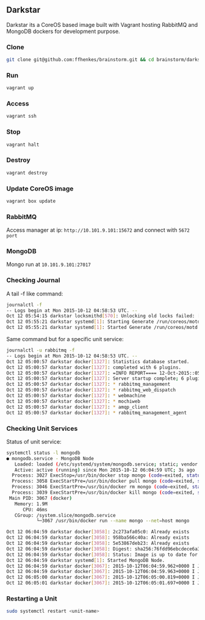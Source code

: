 ## Darkstar 

Darkstar its a CoreOS based image built with Vagrant hosting RabbitMQ and MongoDB dockers for development purpose.

### Clone

```bash
git clone git@github.com:ffhenkes/brainstorm.git && cd brainstorm/darkstar
```

### Run

```bash
vagrant up
```

### Access

```bash
vagrant ssh
```

### Stop

```bash
vagrant halt
```

### Destroy

```bash
vagrant destroy
```

### Update CoreOS image

```bash
vagrant box update
```

### RabbitMQ

Access manager at ip: `http://10.101.9.101:15672` and connect with `5672 port`

### MongoDB

Mongo run at `10.101.9.101:27017`

### Checking Journal

A tail -f like command:

```bash
journalctl -f  
-- Logs begin at Mon 2015-10-12 04:58:53 UTC. --
Oct 12 05:54:15 darkstar locksmithd[570]: Unlocking old locks failed: [etcd.service etcd2.service] are inactive. Retrying in 5m0s.
Oct 12 05:55:21 darkstar systemd[1]: Starting Generate /run/coreos/motd...
Oct 12 05:55:21 darkstar systemd[1]: Started Generate /run/coreos/motd.
```

Same command but for a specific unit service:

```bash
journalctl -u rabbitmq -f
-- Logs begin at Mon 2015-10-12 04:58:53 UTC. --
Oct 12 05:00:57 darkstar docker[1327]: Statistics database started.
Oct 12 05:00:57 darkstar docker[1327]: completed with 6 plugins.
Oct 12 05:00:57 darkstar docker[1327]: =INFO REPORT==== 12-Oct-2015::05:00:57 ===
Oct 12 05:00:57 darkstar docker[1327]: Server startup complete; 6 plugins started.
Oct 12 05:00:57 darkstar docker[1327]: * rabbitmq_management
Oct 12 05:00:57 darkstar docker[1327]: * rabbitmq_web_dispatch
Oct 12 05:00:57 darkstar docker[1327]: * webmachine
Oct 12 05:00:57 darkstar docker[1327]: * mochiweb
Oct 12 05:00:57 darkstar docker[1327]: * amqp_client
Oct 12 05:00:57 darkstar docker[1327]: * rabbitmq_management_agent
```

### Checking Unit Services

Status of unit service:

```bash
systemctl status -l mongodb
● mongodb.service - MongoDB Node
   Loaded: loaded (/etc/systemd/system/mongodb.service; static; vendor preset: disabled)
   Active: active (running) since Mon 2015-10-12 06:04:59 UTC; 3s ago
  Process: 3027 ExecStop=/usr/bin/docker stop mongo (code=exited, status=0/SUCCESS)
  Process: 3058 ExecStartPre=/usr/bin/docker pull mongo (code=exited, status=0/SUCCESS)
  Process: 3046 ExecStartPre=/usr/bin/docker rm mongo (code=exited, status=0/SUCCESS)
  Process: 3039 ExecStartPre=/usr/bin/docker kill mongo (code=exited, status=0/SUCCESS)
 Main PID: 3067 (docker)
   Memory: 1.9M
      CPU: 46ms
   CGroup: /system.slice/mongodb.service
           └─3067 /usr/bin/docker run --name mongo --net=host mongo

Oct 12 06:04:59 darkstar docker[3058]: 2c273afa05c0: Already exists
Oct 12 06:04:59 darkstar docker[3058]: 958ba566c40a: Already exists
Oct 12 06:04:59 darkstar docker[3058]: 5e53867deb23: Already exists
Oct 12 06:04:59 darkstar docker[3058]: Digest: sha256:76fdd96ebcdece6a38b4caffc6e2fabf4e1934e944c792269b497f3edfeaa376
Oct 12 06:04:59 darkstar docker[3058]: Status: Image is up to date for mongo:latest
Oct 12 06:04:59 darkstar systemd[1]: Started MongoDB Node.
Oct 12 06:04:59 darkstar docker[3067]: 2015-10-12T06:04:59.962+0000 I JOURNAL  [initandlisten] journal dir=/data/db/journal
Oct 12 06:04:59 darkstar docker[3067]: 2015-10-12T06:04:59.963+0000 I JOURNAL  [initandlisten] recover : no journal files present, no recovery needed
Oct 12 06:05:00 darkstar docker[3067]: 2015-10-12T06:05:00.819+0000 I JOURNAL  [initandlisten] preallocateIsFaster=true 15.8
Oct 12 06:05:01 darkstar docker[3067]: 2015-10-12T06:05:01.697+0000 I JOURNAL  [initandlisten] preallocateIsFaster=true 16.44
``` 

### Restarting a Unit

```bash
sudo systemctl restart <unit-name>
```

